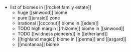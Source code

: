 - list of biomes in [[rocket family estate]]
	- huge [[sinwood]] biome
	- pure [[jurasic]] zone
	- irrational [[coconut]] biome in [[edem]]
	- TODO high margin [[rhizome]] biome in [[sinwood]]
	- TODO [[wildness pioneers]] in [[etherland]]
	- [[highland magic]] biome in [[perma]] and [[asgard]]
	- [[montanoa]] biome